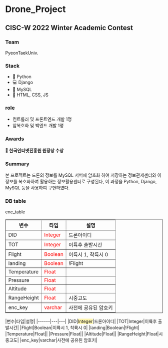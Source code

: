 <h1> Drone_Project </h1>
<h2> CISC-W 2022 Winter Academic Contest </h2>

<h3> Team </h3>
PyeonTaekUniv.

<h3> Stack </h3>
<ul>
 <li>🥀 Python</li>
 <li>💻 Django</li>
 <li>🎢 MySQL</li>
 <li>🔧 HTML, CSS, JS</li>
</ul>

<h3> role </h3>
<ul>
 <li>컨트롤러 및 프론트엔드 개발 1명</li>
 <li>암복호화 및 백엔드 개발 1명 </li>
</ul> 

<h3> Awards </h3>
<strong>🥉 한국인터넷진흥원 원장상 수상</strong>

<h3> Summary </h3>
<p>
 본 프로젝트는 드론의 정보를 MySQL 서버에 암호화 하여 저장하는 정보관제센터와 이 정보를 복호화하여 활용하는 정보활용센터로 구성된다,
 이 과정을 Python, Django, MySQL 등을 사용하여 구현하였다.</p>
 
<h3> DB table </h3>
<p>enc_table</p>

<table border="1">
  <th>변수</th>
  <th>타입</th>
  <th>설명</th>

  <tr><!-- 1번째 줄 시작 -->
      <td>DID</td>
      <td><span style="color:red">Integer</span></td>
      <td>드론아이디</td>
  </tr>
  
  <tr><!-- 2번째 줄 시작 -->
      <td>TOT</td>
      <td><span style="color:red">Integer</span></td>
      <td>이륙후 출발시간</td>
  </tr>
  
  <tr><!-- 3번째 줄 시작 -->
      <td>Flight</td>
      <td><span style="color:red">Boolean</span></td>
      <td>이륙시 1, 착륙시 0</td>
  </tr>
  
  <tr><!-- 4번째 줄 시작 -->
      <td>landing</td>
      <td><span style="color:red">Boolean</span></td>
      <td>!Flight</td>
  </tr>
  
  <tr><!-- 5번째 줄 시작 -->
      <td>Temperature</td>
      <td><span style="color:red">Float</span></td>
      <td></td>
  </tr>
  
  <tr><!-- 6번째 줄 시작 -->
      <td>Pressure</td>
      <td><span style="color:red">Float</span></td>
      <td></td>
  </tr>
  
  <tr><!-- 7번째 줄 시작 -->
      <td>Altitude</td>
      <td><span style="color:red">Float</span></td>
      <td></td>
  </tr>
  
  <tr><!-- 8번째 줄 시작 -->
      <td>RangeHeight</td>
      <td><span style="color:red">Float</span></td>
      <td>시중고도</td>
  </tr>
  
  <tr><!-- 9번째 줄 시작 -->
      <td>enc_key</td>
      <td><span style="color:red">varchar</span></td>
      <td>사전에 공유된 암호키</td>
  </tr>

 </table>
|변수|타입|설명|
|------|---|---|
|DID|<span style="background-color:#fff5b1">Integer</span>|드론아이디|
|TOT|Integer|이륙후 출발시간|
|Flight|Boolean|이륙시 1, 착륙시 0|
|landing|Boolean|!Flight|
|Temperature|Float||
|Pressure|Float||
|Altitude|Float||
|RangeHeight|Float|시중고도|
|enc_key|varchar|사전에 공유된 암호키|
